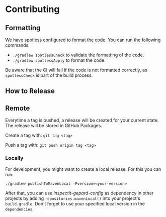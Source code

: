 # Contributing

## Formatting

We have [spotless](https://github.com/diffplug/spotless) configured to format the code. You can run the following commands:

- `./gradlew spotlessCheck` to validate the formatting of the code.
- `./gradlew spotlessApply` to format the code.

Be aware that the CI will fail if the code is not formatted correctly, as `spotlessCheck` is part of the build process.

## How to Release

## Remote

Everytime a tag is pushed, a release will be created for your current state.
The release will be stored in GitHub Packages.

Create a tag with: `git tag <tag>`

Push a tag with: `git push origin tag <tag>`

### Locally

For development, you might want to create a local release. For this you can run:

`./gradlew publishToMavenLocal -Pversion=<your-version>`

After that, you can use _inspectit-gepard-config_ as dependency in other projects by adding `repositories.mavenLocal()` 
into your project's `build.gradle`. 
Don't forget to use your specified local version in the `dependencies`.

